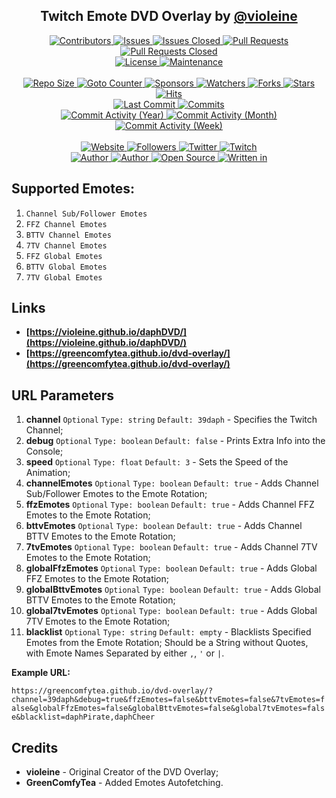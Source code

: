 <p align="center">
	<h2 align="center"><b>Twitch Emote DVD Overlay by <a href="https://github.com/violeine">@violeine</a></b></h2>
</p>
<p align="center">
	<a href="https://github.com/greencomfytea/dvd-overlay/graphs/contributors">
		<img alt="Contributors" src="https://custom-icon-badges.demolab.com/github/contributors/greencomfytea/dvd-overlay?logo=person-add" />
	</a>
	<a href="https://github.com/greencomfytea/dvd-overlay/issues">
		<img alt="Issues" src="https://custom-icon-badges.demolab.com/github/issues/greencomfytea/dvd-overlay?logo=issue-opened" />
	</a>
	<a href="https://github.com/greencomfytea/dvd-overlay/issues">
		<img alt="Issues Closed" src="https://custom-icon-badges.demolab.com/github/issues-closed/greencomfytea/dvd-overlay?logo=issue-closed" />
	</a>
	<a href="https://github.com/greencomfytea/dvd-overlay/pulls">
		<img alt="Pull Requests" src="https://custom-icon-badges.demolab.com/github/issues-pr/greencomfytea/dvd-overlay?logo=git-pull-request" />
	</a>
	<a href="https://github.com/greencomfytea/dvd-overlay/pulls">
		<img alt="Pull Requests Closed" src="https://custom-icon-badges.demolab.com/github/issues-pr-closed/greencomfytea/dvd-overlay?logo=git-pull-request-closed" />
	</a>
	<br>
	<a href="https://github.com/greencomfytea/dvd-overlay/blob/main/LICENSE">
		<img alt="License" src="https://custom-icon-badges.demolab.com/github/license/greencomfytea/dvd-overlay?logo=law" />
	</a>
	<a href="">
		<img alt="Maintenance" src="https://custom-icon-badges.demolab.com/maintenance/yes/2023?logo=tools" />
	</a>
	<br>
	<br>
	<a href="">
		<img alt="Repo Size" src="https://custom-icon-badges.demolab.com/github/repo-size/greencomfytea/dvd-overlay?logo=database" />
	</a>
	<a href="">
		<img alt="Goto Counter" src="https://custom-icon-badges.demolab.com/github/search/greencomfytea/dvd-overlay/goto?logo=git-compare" />
	</a>
	<a href="https://github.com/sponsors/greencomfytea">
		<img alt="Sponsors" src="https://custom-icon-badges.demolab.com/github/sponsors/greencomfytea?logo=heart" />
	</a>
	<a href="https://github.com/GreenComfyTea/dvd-overlay/watchers">
		<img alt="Watchers" src="https://custom-icon-badges.demolab.com/github/watchers/greencomfytea/dvd-overlay?logo=eye" />
	</a>
	<a href="https://github.com/greencomfytea/dvd-overlay/forks">
		<img alt="Forks" src="https://custom-icon-badges.demolab.com/github/forks/greencomfytea/dvd-overlay?logo=repo-forked" />
	</a>
	<a href="https://github.com/greencomfytea/dvd-overlay/stargazers">
		<img alt="Stars" src="https://custom-icon-badges.demolab.com/github/stars/greencomfytea/dvd-overlay?logo=star" />
	</a>
	<a href="https://github.com/greencomfytea/dvd-overlay/graphs/traffic">
		<img alt="Hits" src="https://custom-icon-badges.demolab.com/endpoint?url=https://hits.dwyl.com/greencomfytea/dvd-overlay.json?color=blue&logo=eye" />
	</a>
	<br>
	<a href="https://github.com/greencomfytea/dvd-overlay/commits/main">
		<img alt="Last Commit" src="https://custom-icon-badges.demolab.com/github/last-commit/greencomfytea/dvd-overlay?logo=git-commit" />
	</a>
	<a href="https://github.com/greencomfytea/dvd-overlay/commits/main">
		<img alt="Commits" src="https://custom-icon-badges.demolab.com/github/commit-activity/t/greencomfytea/dvd-overlay?logo=git-commit" />
	</a>
	<br>
	<a href="https://github.com/greencomfytea/dvd-overlay/graphs/commit-activity">
		<img alt="Commit Activity (Year)" src="https://custom-icon-badges.demolab.com/github/commit-activity/y/greencomfytea/dvd-overlay?logo=pulse" />
	</a>
	<a href="https://github.com/greencomfytea/dvd-overlay/graphs/commit-activity">
		<img alt="Commit Activity (Month)" src="https://custom-icon-badges.demolab.com/github/commit-activity/m/greencomfytea/dvd-overlay?logo=pulse" />
	</a>
	<a href="https://github.com/greencomfytea/dvd-overlay/graphs/commit-activity">
		<img alt="Commit Activity (Week)" src="https://custom-icon-badges.demolab.com/github/commit-activity/w/greencomfytea/dvd-overlay?logo=pulse" />
	</a>
	<br>
	<br>
	<a href="https://greencomfytea.github.io/dvd-overlay/">
		<img alt="Website" src="https://custom-icon-badges.demolab.com/website?down_color=red&down_message=down&up_color=brightgreen&up_message=up&logo=link&url=https://greencomfytea.github.io/dvd-overlay" />
	</a>
	<a href="https://github.com/greencomfytea?tab=followers">
		<img alt="Followers" src="https://custom-icon-badges.demolab.com/github/followers/greencomfytea?logo=people" />
	</a>
	<a href="https://twitter.com/greencomfytea">
		<img alt="Twitter" src="https://img.shields.io/twitter/follow/greencomfytea?logo=twitter" />
	</a>
	<a href="https://www.twitch.tv/greencomfytea">
		<img alt="Twitch" src="https://img.shields.io/twitch/status/greencomfytea?logo=twitch" />
	</a>
	<br>
	<a href="https://github.com/violeine">
		<img alt="Author" src="https://custom-icon-badges.demolab.com/badge/author-violeine-blue?logo=person" />
	</a>
  	<a href="https://github.com/greencomfytea">
		<img alt="Author" src="https://custom-icon-badges.demolab.com/badge/contributor-GreenComfyTea-green?logo=person" />
	</a>
	<a href="https://github.com/topics/open-source">
		<img alt="Open Source" src="https://img.shields.io/badge/open%20source-%3F-yellow?logo=openvpn" />
	</a>
	<a href="https://www.javascript.com">
		<img alt="Written in" src="https://custom-icon-badges.demolab.com/badge/written in-html | css | js-f1e05a?logo=terminal" />
	</a>
</p>

## Supported Emotes:
1. `Channel Sub/Follower Emotes`
2. `FFZ Channel Emotes`
3. `BTTV Channel Emotes`
4. `7TV Channel Emotes`
5. `FFZ Global Emotes`
6. `BTTV Global Emotes`
7. `7TV Global Emotes`

## Links
* **[https://violeine.github.io/daphDVD/](https://violeine.github.io/daphDVD/)**
* **[https://greencomfytea.github.io/dvd-overlay/](https://greencomfytea.github.io/dvd-overlay/)**

## URL Parameters
1. **channel** `Optional` `Type: string` `Default: 39daph` - Specifies the Twitch Channel;
2. **debug** `Optional` `Type: boolean` `Default: false` - Prints Extra Info into the Console;
3. **speed** `Optional` `Type: float` `Default: 3` - Sets the Speed of the Animation;
4. **channelEmotes** `Optional` `Type: boolean` `Default: true` - Adds Channel Sub/Follower Emotes to the Emote Rotation;
5. **ffzEmotes** `Optional` `Type: boolean` `Default: true` - Adds Channel FFZ Emotes to the Emote Rotation;
6. **bttvEmotes** `Optional` `Type: boolean` `Default: true` - Adds Channel BTTV Emotes to the Emote Rotation;
7. **7tvEmotes** `Optional` `Type: boolean` `Default: true` - Adds Channel 7TV Emotes to the Emote Rotation;
8. **globalFfzEmotes** `Optional` `Type: boolean` `Default: true` - Adds Global FFZ Emotes to the Emote Rotation;
9. **globalBttvEmotes** `Optional` `Type: boolean` `Default: true` - Adds Global BTTV Emotes to the Emote Rotation;
10. **global7tvEmotes** `Optional` `Type: boolean` `Default: true` - Adds Global 7TV Emotes to the Emote Rotation;
11. **blacklist** `Optional` `Type: string` `Default: empty` - Blacklists Specified Emotes from the Emote Rotation; Should be a String without Quotes, with Emote Names Separated by either `,`, `'` or `|`.

**Example URL:**

`https://greencomfytea.github.io/dvd-overlay/?channel=39daph&debug=true&ffzEmotes=false&bttvEmotes=false&7tvEmotes=false&globalFfzEmotes=false&globalBttvEmotes=false&global7tvEmotes=false&blacklist=daphPirate,daphCheer`

</details>


## Credits
+ **violeine** - Original Creator of the DVD Overlay;
+ **GreenComfyTea** - Added Emotes Autofetching.   
